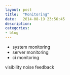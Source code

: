 ```yaml
---
layout: post
title:  "Monitoring"
date:   2014-08-19 23:56:45
description: 
categories:
- blog
---
```




- system monitoring
- server monitoring
- ci monitoring

visibility
noise
feedback